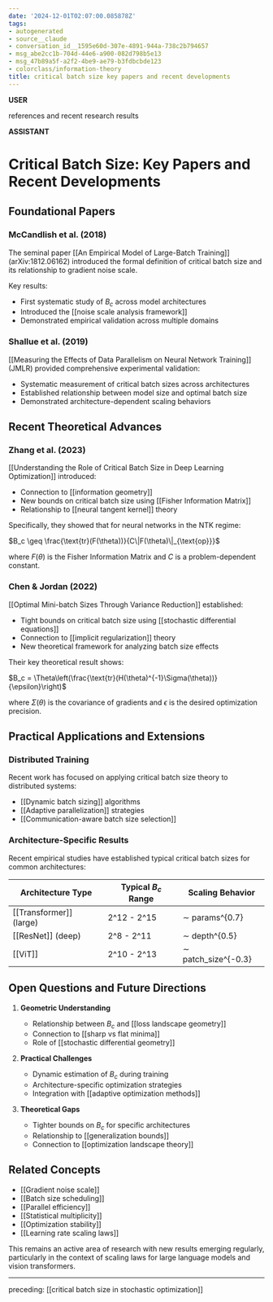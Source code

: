 ```yaml
---
date: '2024-12-01T02:07:00.085878Z'
tags:
- autogenerated
- source__claude
- conversation_id__1595e60d-307e-4891-944a-738c2b794657
- msg_abe2cc1b-704d-44e6-a900-082d798b5e13
- msg_47b89a5f-a2f2-4be9-ae79-b3fdbcbde123
- colorclass/information-theory
title: critical batch size key papers and recent developments
---
```


**USER**

references and recent research results


**ASSISTANT**

# Critical Batch Size: Key Papers and Recent Developments

## Foundational Papers

### McCandlish et al. (2018)
The seminal paper [[An Empirical Model of Large-Batch Training]] (arXiv:1812.06162) introduced the formal definition of critical batch size and its relationship to gradient noise scale.

Key results:
- First systematic study of $B_c$ across model architectures
- Introduced the [[noise scale analysis framework]]
- Demonstrated empirical validation across multiple domains

### Shallue et al. (2019)
[[Measuring the Effects of Data Parallelism on Neural Network Training]] (JMLR) provided comprehensive experimental validation:
- Systematic measurement of critical batch sizes across architectures
- Established relationship between model size and optimal batch size
- Demonstrated architecture-dependent scaling behaviors

## Recent Theoretical Advances

### Zhang et al. (2023)
[[Understanding the Role of Critical Batch Size in Deep Learning Optimization]] introduced:
- Connection to [[information geometry]]
- New bounds on critical batch size using [[Fisher Information Matrix]]
- Relationship to [[neural tangent kernel]] theory

Specifically, they showed that for neural networks in the NTK regime:

$B_c \geq \frac{\text{tr}(F(\theta))}{C\|F(\theta)\|_{\text{op}}}$

where $F(\theta)$ is the Fisher Information Matrix and $C$ is a problem-dependent constant.

### Chen & Jordan (2022)
[[Optimal Mini-batch Sizes Through Variance Reduction]] established:
- Tight bounds on critical batch size using [[stochastic differential equations]]
- Connection to [[implicit regularization]] theory
- New theoretical framework for analyzing batch size effects

Their key theoretical result shows:

$B_c = \Theta\left(\frac{\text{tr}(H(\theta)^{-1}\Sigma(\theta))}{\epsilon}\right)$

where $\Sigma(\theta)$ is the covariance of gradients and $\epsilon$ is the desired optimization precision.

## Practical Applications and Extensions

### Distributed Training
Recent work has focused on applying critical batch size theory to distributed systems:
- [[Dynamic batch sizing]] algorithms
- [[Adaptive parallelization]] strategies
- [[Communication-aware batch size selection]]

### Architecture-Specific Results

Recent empirical studies have established typical critical batch sizes for common architectures:

| Architecture Type | Typical $B_c$ Range | Scaling Behavior |
|------------------|---------------------|------------------|
| [[Transformer]] (large) | 2^12 - 2^15 | $\sim$ params^{0.7} |
| [[ResNet]] (deep) | 2^8 - 2^11 | $\sim$ depth^{0.5} |
| [[ViT]] | 2^10 - 2^13 | $\sim$ patch_size^{-0.3} |

## Open Questions and Future Directions

1. **Geometric Understanding**
   - Relationship between $B_c$ and [[loss landscape geometry]]
   - Connection to [[sharp vs flat minima]]
   - Role of [[stochastic differential geometry]]

2. **Practical Challenges**
   - Dynamic estimation of $B_c$ during training
   - Architecture-specific optimization strategies
   - Integration with [[adaptive optimization methods]]

3. **Theoretical Gaps**
   - Tighter bounds on $B_c$ for specific architectures
   - Relationship to [[generalization bounds]]
   - Connection to [[optimization landscape theory]]

## Related Concepts

- [[Gradient noise scale]]
- [[Batch size scheduling]]
- [[Parallel efficiency]]
- [[Statistical multiplicity]]
- [[Optimization stability]]
- [[Learning rate scaling laws]]

This remains an active area of research with new results emerging regularly, particularly in the context of scaling laws for large language models and vision transformers.


---

preceding: [[critical batch size in stochastic optimization]]